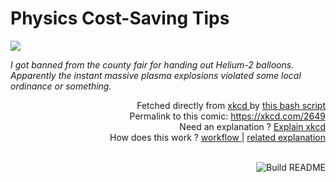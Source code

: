 # <b>Physics Cost-Saving Tips</b>

[![](https://imgs.xkcd.com/comics/physics_cost_saving_tips.png)](https://xkcd.com/2649)

<i>I got banned from the county fair for handing out Helium-2 balloons. Apparently the instant massive plasma explosions violated some local ordinance or something.</i>

<div align="right">
  Fetched directly from
  <a href="https://xkcd.com">
    xkcd
  </a>
  by
  <a href="https://github.com/Vanille-N/Vanille-N/blob/master/fetch">
    this bash script
  </a>
</div>
<div align="right">
  Permalink to this comic:
  <a href="https://xkcd.com/2649">
    https://xkcd.com/2649
  </a>
</div>
<div align="right">
  Need an explanation ?
  <a href="https://www.explainxkcd.com/wiki/index.php/2649">
    Explain xkcd
  </a>
</div>
<div align="right">
  How does this work ?
  <a href="https://github.com/Vanille-N/Vanille-N/blob/master/.github/workflows/build.yml">
    workflow
  </a>
  |
  <a href="https://simonwillison.net/2020/Jul/10/self-updating-profile-readme/">
    related explanation
  </a>
</div><br>

<a href="https://github.com/Vanille-N/Vanille-N/actions"><img src="https://github.com/Vanille-N/Vanille-N/workflows/Build%20README/badge.svg" align="right" alt="Build README"></a>
